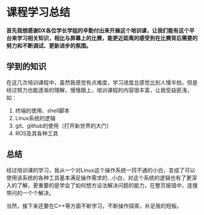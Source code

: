# 课程学习总结

**首先我想感谢DX各位学长学姐的辛勤付出来开展这个培训课，让我们能有这个平台来学习相关知识，相比与屏幕上的比赛，能更近距离的感受到在比赛背后需要的努力和不断调试、更新进步的氛围。**

## 学到的知识

在这几次培训课程中，虽然我感觉有点难度，学习进度总感觉比别人慢半拍，但是经过努力也能逐渐的理解，慢慢跟上，培训课程的内容很丰富，让我受益匪浅，如：

1. 终端的使用、shell脚本 
2. Linux系统的逻辑
3. git、github的使用（打开新世界的大门）
4. ROS及其各种工具

## 总结

经过培训课的学习，我从一个对Linux这个操作系统一窍不通的小白，变成了可以使用该系统的各种工具基本满足操作需求的...小白，对这个系统的逻辑也有了更深入的了解，更重要的是学会了如何想方设法解决问题的能力，在整页报错中，连搜带问的一个个解决。

当然，接下来还要在C++等方面不断学习，不断操作探索，补足我的短板。
